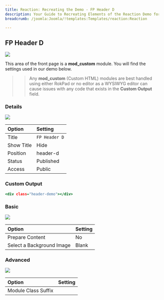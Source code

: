 ```yaml
---
title: Reaction: Recreating the Demo - FP Header D
description: Your Guide to Recreating Elements of the Reaction Demo for Joomla
breadcrumb: /joomla:Joomla/!templates:Templates/reaction:Reaction

---
```


FP Header D
-----

![][demo]

This area of the front page is a **mod_custom** module. You will find the settings used in our demo below.

>> Any **mod_custom** (Custom HTML) modules are best handled using either RokPad or no editor as a WYSIWYG editor can cause issues with any code that exists in the **Custom Output** field.

### Details

![][demo2]

| Option     | Setting               |
| :--------- | :-------------------- |
| Title      | `FP Header D`         |
| Show Title | Hide                  |
| Position   | header-d              |
| Status     | Published             |
| Access     | Public                |

### Custom Output

~~~ .html
<div class="header-demo"></div>
~~~

### Basic

![][demo3]

| Option                    | Setting |
| :------------------------ | :------ |
| Prepare Content           | No      |
| Select a Background Image | Blank   |

### Advanced

![][demo4]

| Option              | Setting |
| :------------------ | :------ |
| Module Class Suffix |         |

[demo]: assets/demo_2.jpeg
[demo2]: assets/demo_2a.jpeg
[demo3]: assets/demo_2b.jpeg
[demo4]: assets/demo_2c.jpeg
